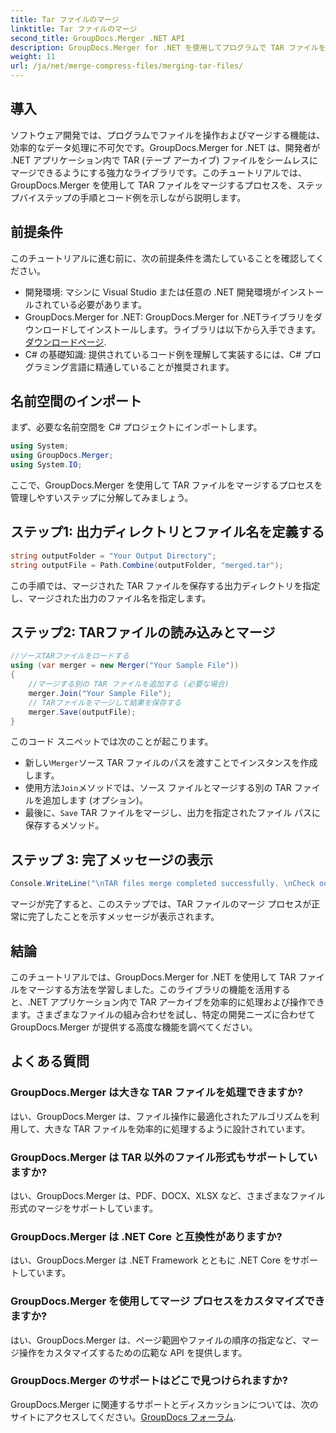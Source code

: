 ```yaml
---
title: Tar ファイルのマージ
linktitle: Tar ファイルのマージ
second_title: GroupDocs.Merger .NET API
description: GroupDocs.Merger for .NET を使用してプログラムで TAR ファイルをマージする方法を学びます。TAR アーカイブを効率的に処理するには、ステップ バイ ステップ ガイドに従ってください。
weight: 11
url: /ja/net/merge-compress-files/merging-tar-files/
---
```

## 導入
ソフトウェア開発では、プログラムでファイルを操作およびマージする機能は、効率的なデータ処理に不可欠です。GroupDocs.Merger for .NET は、開発者が .NET アプリケーション内で TAR (テープ アーカイブ) ファイルをシームレスにマージできるようにする強力なライブラリです。このチュートリアルでは、GroupDocs.Merger を使用して TAR ファイルをマージするプロセスを、ステップバイステップの手順とコード例を示しながら説明します。
## 前提条件
このチュートリアルに進む前に、次の前提条件を満たしていることを確認してください。
- 開発環境: マシンに Visual Studio または任意の .NET 開発環境がインストールされている必要があります。
-  GroupDocs.Merger for .NET: GroupDocs.Merger for .NETライブラリをダウンロードしてインストールします。ライブラリは以下から入手できます。[ダウンロードページ](https://releases.groupdocs.com/merger/net/).
- C# の基礎知識: 提供されているコード例を理解して実装するには、C# プログラミング言語に精通していることが推奨されます。

## 名前空間のインポート
まず、必要な名前空間を C# プロジェクトにインポートします。

```csharp
using System; 
using GroupDocs.Merger;
using System.IO;
```

ここで、GroupDocs.Merger を使用して TAR ファイルをマージするプロセスを管理しやすいステップに分解してみましょう。
## ステップ1: 出力ディレクトリとファイル名を定義する
```csharp
string outputFolder = "Your Output Directory";
string outputFile = Path.Combine(outputFolder, "merged.tar");
```
この手順では、マージされた TAR ファイルを保存する出力ディレクトリを指定し、マージされた出力のファイル名を指定します。
## ステップ2: TARファイルの読み込みとマージ
```csharp
//ソースTARファイルをロードする
using (var merger = new Merger("Your Sample File"))
{
    //マージする別の TAR ファイルを追加する (必要な場合)
    merger.Join("Your Sample File");
    // TARファイルをマージして結果を保存する
    merger.Save(outputFile);
}
```
このコード スニペットでは次のことが起こります。
- 新しい`Merger`ソース TAR ファイルのパスを渡すことでインスタンスを作成します。
- 使用方法`Join`メソッドでは、ソース ファイルとマージする別の TAR ファイルを追加します (オプション)。
- 最後に、`Save` TAR ファイルをマージし、出力を指定されたファイル パスに保存するメソッド。
## ステップ 3: 完了メッセージの表示
```csharp
Console.WriteLine("\nTAR files merge completed successfully. \nCheck output in {0}", outputFolder);
```
マージが完了すると、このステップでは、TAR ファイルのマージ プロセスが正常に完了したことを示すメッセージが表示されます。

## 結論
このチュートリアルでは、GroupDocs.Merger for .NET を使用して TAR ファイルをマージする方法を学習しました。このライブラリの機能を活用すると、.NET アプリケーション内で TAR アーカイブを効率的に処理および操作できます。さまざまなファイルの組み合わせを試し、特定の開発ニーズに合わせて GroupDocs.Merger が提供する高度な機能を調べてください。

## よくある質問
### GroupDocs.Merger は大きな TAR ファイルを処理できますか?
はい、GroupDocs.Merger は、ファイル操作に最適化されたアルゴリズムを利用して、大きな TAR ファイルを効率的に処理するように設計されています。
### GroupDocs.Merger は TAR 以外のファイル形式もサポートしていますか?
はい、GroupDocs.Merger は、PDF、DOCX、XLSX など、さまざまなファイル形式のマージをサポートしています。
### GroupDocs.Merger は .NET Core と互換性がありますか?
はい、GroupDocs.Merger は .NET Framework とともに .NET Core をサポートしています。
### GroupDocs.Merger を使用してマージ プロセスをカスタマイズできますか?
はい、GroupDocs.Merger は、ページ範囲やファイルの順序の指定など、マージ操作をカスタマイズするための広範な API を提供します。
### GroupDocs.Merger のサポートはどこで見つけられますか?
 GroupDocs.Merger に関連するサポートとディスカッションについては、次のサイトにアクセスしてください。[GroupDocs フォーラム](https://forum.groupdocs.com/c/merger/32).